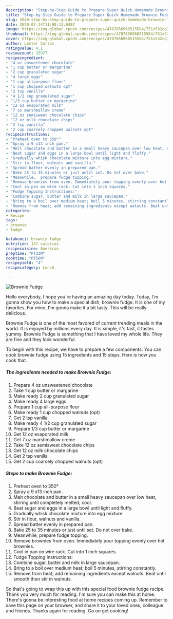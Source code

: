 ```yaml
---
description: "Step-by-Step Guide to Prepare Super Quick Homemade Brownie Fudge"
title: "Step-by-Step Guide to Prepare Super Quick Homemade Brownie Fudge"
slug: 2040-step-by-step-guide-to-prepare-super-quick-homemade-brownie-fudge
date: 2020-07-14T11:00:11.048Z
image: https://img-global.cpcdn.com/recipes/4787856968515584/751x532cq70/brownie-fudge-recipe-main-photo.jpg
thumbnail: https://img-global.cpcdn.com/recipes/4787856968515584/751x532cq70/brownie-fudge-recipe-main-photo.jpg
cover: https://img-global.cpcdn.com/recipes/4787856968515584/751x532cq70/brownie-fudge-recipe-main-photo.jpg
author: Lester Cortez
ratingvalue: 4.1
reviewcount: 15977
recipeingredient:
- "4 oz unsweetened chocolate"
- "1 cup butter or margarine"
- "2 cup granulated sugar"
- "4 large eggs"
- "1 cup allpurpose flour"
- "1 cup chopped walnuts opt"
- "2 tsp vanilla"
- "4 1/2 cup granulated sugar"
- "1/3 cup butter or margarine"
- "12 oz evaporated milk"
- "7 oz marshmallow creme"
- "12 oz semisweet chocolate chips"
- "12 oz milk chocolate chips"
- "2 tsp vanilla"
- "2 cup coarsely chopped walnuts opt"
recipeinstructions:
- "Preheat oven to 350°"
- "Spray a 9 x13 inch pan."
- "Melt chocolate and butter in a small heavy saucepan over low heat, stirring until completely melted; cool."
- "Beat sugar and eggs in a large bowl until light and fluffy."
- "Gradually whisk chocolate mixture into egg mixture."
- "Stir in flour, walnuts and vanilla."
- "Spread batter evenly in prepared pan."
- "Bake 25 to 35 minutes or just until set. Do not over bake."
- "Meanwhile,  prepare fudge topping."
- "Remove brownies from oven. Immediately pour topping evenly over hot brownies."
- "Cool in pan on wire rack. Cut into 1 inch squares."
- "Fudge Topping Instructions:"
- "Combine sugar, butter and milk in large saucepan."
- "Bring to a boil over medium heat; boil 5 minutes, stirring constantly."
- "Remove from heat; add remaining ingredients except walnuts. Beat until smooth then stir in walnuts."
categories:
- Recipe
tags:
- brownie
- fudge

katakunci: brownie fudge 
nutrition: 157 calories
recipecuisine: American
preptime: "PT33M"
cooktime: "PT56M"
recipeyield: "4"
recipecategory: Lunch

---
```



![Brownie Fudge](https://img-global.cpcdn.com/recipes/4787856968515584/751x532cq70/brownie-fudge-recipe-main-photo.jpg)

Hello everybody, I hope you're having an amazing day today. Today, I'm gonna show you how to make a special dish, brownie fudge. It is one of my favorites. For mine, I'm gonna make it a bit tasty. This will be really delicious.



Brownie Fudge is one of the most favored of current trending meals in the world. It is enjoyed by millions every day. It is simple, it's fast, it tastes yummy. Brownie Fudge is something that I have loved my whole life. They are fine and they look wonderful.


To begin with this recipe, we have to prepare a few components. You can cook brownie fudge using 15 ingredients and 15 steps. Here is how you cook that.

<!--inarticleads1-->

##### The ingredients needed to make Brownie Fudge:

1. Prepare 4 oz unsweetened chocolate
1. Take 1 cup butter or margarine
1. Make ready 2 cup granulated sugar
1. Make ready 4 large eggs
1. Prepare 1 cup all-purpose flour
1. Make ready 1 cup chopped walnuts (opt)
1. Get 2 tsp vanilla
1. Make ready 4 1/2 cup granulated sugar
1. Prepare 1/3 cup butter or margarine
1. Get 12 oz evaporated milk
1. Get 7 oz marshmallow creme
1. Take 12 oz semisweet chocolate chips
1. Get 12 oz milk chocolate chips
1. Get 2 tsp vanilla
1. Get 2 cup coarsely chopped walnuts (opt)




<!--inarticleads2-->

##### Steps to make Brownie Fudge:

1. Preheat oven to 350°
1. Spray a 9 x13 inch pan.
1. Melt chocolate and butter in a small heavy saucepan over low heat, stirring until completely melted; cool.
1. Beat sugar and eggs in a large bowl until light and fluffy.
1. Gradually whisk chocolate mixture into egg mixture.
1. Stir in flour, walnuts and vanilla.
1. Spread batter evenly in prepared pan.
1. Bake 25 to 35 minutes or just until set. Do not over bake.
1. Meanwhile,  prepare fudge topping.
1. Remove brownies from oven. Immediately pour topping evenly over hot brownies.
1. Cool in pan on wire rack. Cut into 1 inch squares.
1. Fudge Topping Instructions:
1. Combine sugar, butter and milk in large saucepan.
1. Bring to a boil over medium heat; boil 5 minutes, stirring constantly.
1. Remove from heat; add remaining ingredients except walnuts. Beat until smooth then stir in walnuts.




So that's going to wrap this up with this special food brownie fudge recipe. Thank you very much for reading. I'm sure you can make this at home. There's gonna be interesting food at home recipes coming up. Remember to save this page on your browser, and share it to your loved ones, colleague and friends. Thanks again for reading. Go on get cooking!
